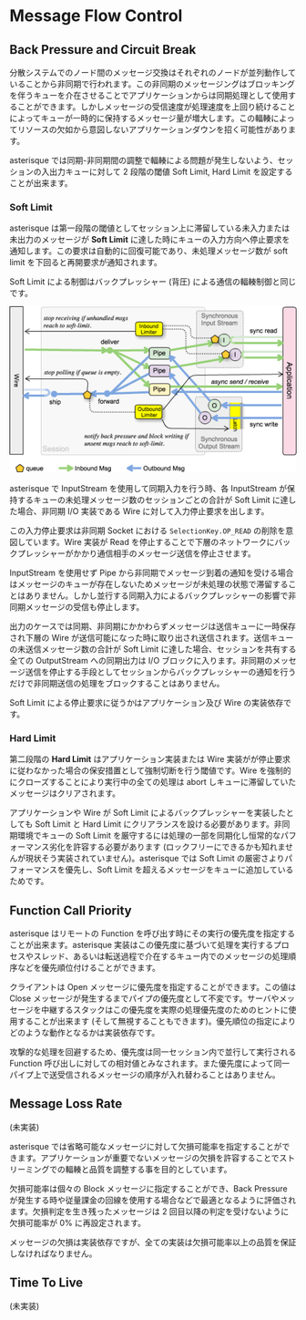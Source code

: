 # Message Flow Control

## <a name="BackPressure"></a>Back Pressure and Circuit Break

分散システムでのノード間のメッセージ交換はそれぞれのノードが並列動作していることから非同期で行われます。この非同期のメッセージングはブロッキングを伴うキューを介在させることでアプリケーションからは同期処理として使用することができます。しかしメッセージの受信速度が処理速度を上回り続けることによってキューが一時的に保持するメッセージ量が増大します。この輻輳によってリソースの欠如から意図しないアプリケーションダウンを招く可能性があります。

asterisque では同期-非同期間の調整で輻輳による問題が発生しないよう、セッションの入出力キューに対して 2 段階の閾値 Soft Limit, Hard Limit を設定することが出来ます。

### Soft Limit

asterisque は第一段階の閾値としてセッション上に滞留している未入力または未出力のメッセージが **Soft Limit** に達した時にキューの入力方向へ停止要求を通知します。この要求は自動的に回復可能であり、未処理メッセージ数が soft limit を下回ると再開要求が通知されます。

Soft Limit による制御はバックプレッシャー (背圧) による通信の輻輳制御と同じです。

![alt](images/biRPC-backpressure.png "Message Flow and Back Pressure")

asterisque で InputStream を使用して同期入力を行う時、各 InputStream が保持するキューの未処理メッセージ数のセッションごとの合計が Soft Limit に達した場合、非同期 I/O 実装である Wire に対して入力停止要求を出します。

この入力停止要求は非同期 Socket における `SelectionKey.OP_READ` の削除を意図しています。Wire 実装が Read を停止することで下層のネットワークにバックプレッシャーがかかり通信相手のメッセージ送信を停止させます。

InputStream を使用せず Pipe から非同期でメッセージ到着の通知を受ける場合はメッセージのキューが存在しないためメッセージが未処理の状態で滞留することはありません。しかし並行する同期入力によるバックプレッシャーの影響で非同期メッセージの受信も停止します。

出力のケースでは同期、非同期にかかわらずメッセージは送信キューに一時保存され下層の Wire が送信可能になった時に取り出され送信されます。送信キューの未送信メッセージ数の合計が Soft Limit に達した場合、セッションを共有する全ての OutputStream への同期出力は I/O ブロックに入ります。非同期のメッセージ送信を停止する手段としてセッションからバックプレッシャーの通知を行うだけで非同期送信の処理をブロックすることはありません。

Soft Limit による停止要求に従うかはアプリケーション及び Wire の実装依存です。

### Hard Limit

第二段階の **Hard Limit** はアプリケーション実装または Wire 実装がが停止要求に従わなかった場合の保安措置として強制切断を行う閾値です。Wire を強制的にクローズすることにより実行中の全ての処理は abort しキューに滞留していたメッセージはクリアされます。

アプリケーションや Wire が Soft Limit によるバックプレッシャーを実装したとしても Soft Limit と Hard Limit にクリアランスを設ける必要があります。非同期環境でキューの Soft Limit を厳守するには処理の一部を同期化し恒常的なパフォーマンス劣化を許容する必要があります (ロックフリーにできるかも知れませんが現状そう実装されていません)。asterisque では Soft Limit の厳密さよりパフォーマンスを優先し、Soft Limit を超えるメッセージをキューに追加しているためです。

## <a name="FunctionCallPriority"></a>Function Call Priority

asterisque はリモートの Function を呼び出す時にその実行の優先度を指定することが出来ます。asterisque 実装はこの優先度に基づいて処理を実行するプロセスやスレッド、あるいは転送過程で介在するキュー内でのメッセージの処理順序などを優先順位付けることができます。

クライアントは Open メッセージに優先度を指定することができます。この値は Close メッセージが発生するまでパイプの優先度として不変です。サーバやメッセージを中継するスタックはこの優先度を実際の処理優先度のためのヒントに使用することが出来ます (そして無視することもできます)。優先順位の指定によりどのような動作となるかは実装依存です。

攻撃的な処理を回避するため、優先度は同一セッション内で並行して実行される Function 呼び出しに対しての相対値とみなされます。また優先度によって同一パイプ上で送受信されるメッセージの順序が入れ替わることはありません。

## <a name="MessageLossRate"><a>Message Loss Rate

(未実装)

asterisque では省略可能なメッセージに対して欠損可能率を指定することができます。アプリケーションが重要でないメッセージの欠損を許容することでストリーミングでの輻輳と品質を調整する事を目的としています。

欠損可能率は個々の Block メッセージに指定することができ、Back Pressure が発生する時や従量課金の回線を使用する場合などで最適となるように評価されます。欠損判定を生き残ったメッセージは 2 回目以降の判定を受けないように欠損可能率が 0% に再設定されます。

メッセージの欠損は実装依存ですが、全ての実装は欠損可能率以上の品質を保証しなければなりません。

## <a name="TimeToLive"></a> Time To Live

(未実装)